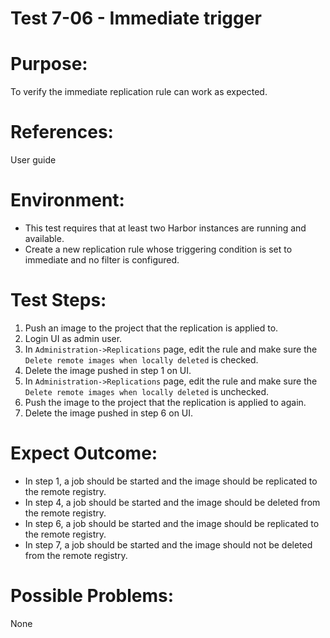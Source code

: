 Test 7-06 - Immediate trigger
=======

# Purpose:

To verify the immediate replication rule can work as expected.

# References:
User guide

# Environment:

* This test requires that at least two Harbor instances are running and available.
* Create a new replication rule whose triggering condition is set to immediate and no filter is configured.

# Test Steps:

1. Push an image to the project that the replication is applied to.
2. Login UI as admin user.
3. In `Administration->Replications` page, edit the rule and make sure the `Delete remote images when locally deleted` is checked.
4. Delete the image pushed in step 1 on UI.
5. In `Administration->Replications` page, edit the rule and make sure the `Delete remote images when locally deleted` is unchecked.
6. Push the image to the project that the replication is applied to again.
7. Delete the image pushed in step 6 on UI.

# Expect Outcome:

* In step 1, a job should be started and the image should be replicated to the remote registry.
* In step 4, a job should be started and the image should be deleted from the remote registry.
* In step 6, a job should be started and the image should be replicated to the remote registry.
* In step 7, a job should be started and the image should not be deleted from the remote registry.

# Possible Problems:
None
